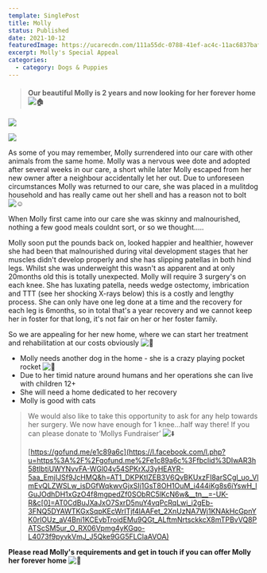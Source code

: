 ```yaml
---
template: SinglePost
title: Molly
status: Published
date: 2021-10-12
featuredImage: https://ucarecdn.com/111a55dc-0788-41ef-ac4c-11ac6837bafd/-/crop/770x605/0,75/-/preview/
excerpt: Molly's Special Appeal
categories:
  - category: Dogs & Puppies
---
```

> #### Our beautiful Molly is 2 years and now looking for her forever home ![🏠](https://static.xx.fbcdn.net/images/emoji.php/v9/tf6/1/16/1f3e0.png)

![](https://ucarecdn.com/1c1976ae-6844-4520-b38d-7ea99ca8675e/)

![](https://ucarecdn.com/b12e454e-cf0a-4178-9274-acf194b90a29/)

As some of you may remember, Molly surrendered into our care with other animals from the same home. Molly was a nervous wee dote and adopted after several weeks in our care, a short while later Molly escaped from her new owner after a neighbour accidentally let her out. Due to unforeseen circumstances Molly was returned to our care, she was placed in a mulitdog household and has really came out her shell and has a reason not to bolt ![☺️](https://static.xx.fbcdn.net/images/emoji.php/v9/tfb/1/16/263a.png)

When Molly first came into our care she was skinny and malnourished, nothing a few good meals couldnt sort, or so we thought.….

Molly soon put the pounds back on, looked happier and healthier, however she had been that malnourished during vital development stages that her muscles didn't develop properly and she has slipping patellas in both hind legs. Whilst she was underweight this wasn't as apparent and at only 20months old this is totally unexpected. Molly will require 3 surgery's on each knee. She has luxating patella, needs wedge ostectomy, imbrication and TTT (see her shocking X-rays below) this is a costly and lengthy process. She can only have one leg done at a time and the recovery for each leg is 6months, so in total that's a year recovery and we cannot keep her in foster for that long, it's not fair on her or her foster family.

So we are appealing for her new home, where we can start her treatment and rehabilitation at our costs obviously ![🐶](https://static.xx.fbcdn.net/images/emoji.php/v9/t2f/1/16/1f436.png)

* Molly needs another dog in the home - she is a crazy playing pocket rocket ![🚀](https://static.xx.fbcdn.net/images/emoji.php/v9/tc6/1/16/1f680.png)
* Due to her timid nature around humans and her operations she can live with children 12+
* She will need a home dedicated to her recovery
* Molly is good with cats

> We would also like to take this opportunity to ask for any help towards her surgery. We now have enough for 1 knee…half way there! If you can please donate to ‘Mollys Fundraiser’ ![⬇️](https://static.xx.fbcdn.net/images/emoji.php/v9/t20/1/16/2b07.png)
>
> [https://gofund.me/e1c89a6c](https://l.facebook.com/l.php?u=https%3A%2F%2Fgofund.me%2Fe1c89a6c%3Ffbclid%3DIwAR3h58tIbtiUWYNvvFA-WGl04v54SPKrXJ3yHEAYR-5aa_EmjIJSf9JcHMQ&h=AT1_DKPKtIZEB3V6QvBKUxzFI8arSCgl_uo_VlmEvQLZWSLw_isDGfWqkwvGjxSIj1GsT8OH1OuM_i444iKg8s6iYswH_lGuJOdhDH1xGzO4f8mgpedZf0SObRC5lKcN6w&__tn__=-UK-R&c[0]=AT0CdBuJXaJxO7SxrD5nuY4vqPcRqLwi_i2gEb-3FNQ5DYAWTKGxSqpKEcWrITjf4lAAFet_2XnUzNA7Wj1KNAkHcGpnYK0rlOUz_aV4Bni1KCEvbTroidEMu9QGt_ALftmNrtsckkcX8mTPBvVQ8PATScSM5ur_O_RX06Vpmg4yKGqo-L4073f9pyvkVmJ_J5Qke9GG5FLClaAVOA)

**Please read Molly's requirements and get in touch if you can offer Molly her forever home** ![🏡](https://static.xx.fbcdn.net/images/emoji.php/v9/t77/1/16/1f3e1.png)